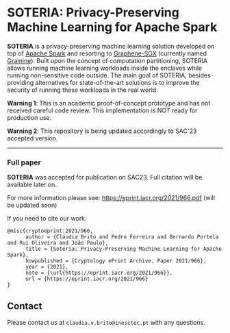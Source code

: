 # SOTERIA: Privacy-Preserving Machine Learning for Apache Spark

**SOTERIA** is a privacy-preserving machine learning solution developed on top of [Apache Spark](https://github.com/apache/spark) and resorting to [Graphene-SGX](https://github.com/oscarlab/graphene) (currently named [Gramine](https://github.com/gramineproject/gramine)).
Built upon the concept of computation partitioning, SOTERIA allows running machine learning workloads inside the enclaves while running non-sensitive code outside. 
The main goal of SOTERIA, besides providing alternatives for state-of-the-art solutions is to improve the security of running these workloads in the real world. 

**Warning 1**: This is an academic proof-of-concept prototype and has not received careful code review. This implementation is NOT ready for production use.

**Warning 2**: This repository is being updated accordingly to SAC'23 accepted version.

-------

### Full paper
 
**SOTERIA** was accepted for publication on SAC23. 
Full citation will be available later on.

For more information please see: 
https://eprint.iacr.org/2021/966.pdf (will be updated soon)

If you need to cite our work:
```
@misc{cryptoeprint:2021/966,
      author = {Cláudia Brito and Pedro Ferreira and Bernardo Portela and Rui Oliveira and João Paulo},
      title = {Soteria: Privacy-Preserving Machine Learning for Apache Spark},
      howpublished = {Cryptology ePrint Archive, Paper 2021/966},
      year = {2021},
      note = {\url{https://eprint.iacr.org/2021/966}},
      url = {https://eprint.iacr.org/2021/966}
}
```

<!--
___
## Overview

### Machine Learning and Attacks
SOTERIA was built based on the current attacks to the machine learning pipeline as seen in the figure below. 
Specifically, we will consider Adversarial Attacks, Model Extraction, Model Inversion and Membership Inference, and Reconstruction Attacks. 

<p align="center">
    <img src="images/ml_pipeline_refactor-1.png" alt="SOTERIA Architecture" title="Machine Learning Pipeline and Attacks">
</p>

### Architecture

As depicted in Figure 2 by the gray boxes, a Spark cluster is composed of a Master and several Worker nodes.
The architecture of SOTERIA consists of two main designs, SOTERIA-B (baseline) and SOTERIA-P (computation partitioning). 

<p align="center">
    <img src="images/arch_soteria_poster-1.png" alt="SOTERIA Architecture" title="SOTERIA Architecture and Flow">
</p>

SOTERIA-B intends to run all the workloads inside the enclaves, with both master and worker nodes running inside the enclaves.

SOTERIA-P resorts to the partitioning of computation between what runs inside the enclaves and outside the enclaves. With this, a single worker node becomes a double worker node, i.e., two workers run on the node, with one running inside the enclaves and the other outside the enclave. This mechanism reduces the amount of trusted code base to be run inside the enclaves which intends to reduce the overhead imposed by large amounts of code running inside SGX.

<p align="center">
    <img src="images/spark-sml2-1.png" alt="SOTERIA Designs" title="SOTERIA Twofold Worker Design">
</p>

### Security Proofs

In [`proofs`](https://github.com/claudiavmbrito/Soteria/tree/main/proofs), you can find the security proofs of SOTERIA. We discuss the security protocol followed by SOTERIA and define it formally. 

It is divided into two main sections: Section A present the full proof of SOTERIA for all components and Section B depicts the ML attacks and in which circumstances SOTERIA is secure against each attack. 
___

## Getting Started

The code for "SOTERIA: Privacy-Preserving Machine Learning for Apache Spark" will be fully published here soon.

### Dependencies

SOTERIA is mainly written in Scala, JAVA and C and was built and tested with Intel's SGX SDK `2.6`, SGX Driver `1.8` and Gramine `1.0` (previously named Graphene-SGX).

### Apache Spark

To install Apache Spark to test the vanilla version, please run and see `build.sh` in [`scripts`](https://github.com/claudiavmbrito/Soteria/tree/main/scripts).

#### Data Encryption

For easy to use encryption, we implement an encryption mechanism based on AES-GCM 128. Such file is implemented inside of Apache Spark allowing its broad use outside SOTERIA.


### Intel SGX

To install SGX SDK and its Driver, please see `install_sgx.sh` and run:

```
bash ./install_sgx.sh
```

### Gramine 

- To use the previous and base code of Gramine used to develop SOTERIA, please refer to https://github.com/gramineproject/gramine/tree/v1.0.
- To use the updated version of Gramine, follow [Gramine](https://github.com/gramineproject/gramine) documentation. 
- The manifest files need to be carefully changed to work with the new versions of Gramine. 
---

### Cluster in Cloudera 

To install Cloudera version for which SOTERIA was tested, please see `install_cluster.sh` and run:

```
bash ./install_cluster.sh
```

Then, change the Manifest directories accordingly.

___
-->

## Contact

Please contact us at `claudia.v.brito@inesctec.pt` with any questions.
